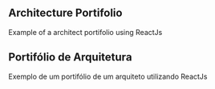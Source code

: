 
## Architecture Portifolio
Example of a architect portifolio using ReactJs


## Portifólio de Arquitetura
Exemplo de um portifólio de um arquiteto utilizando ReactJs

